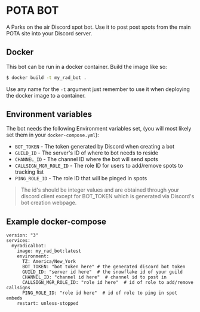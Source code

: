 # POTA BOT

A Parks on the air Discord spot bot. Use it to post post spots from the main
POTA site into your Discord server.

## Docker

This bot can be run in a docker container. Build the image like so:

```bash
$ docker build -t my_rad_bot . 
```

Use any name for the `-t` argument just remember to use it when deploying the 
docker image to a container.


## Environment variables

The bot needs the following Environment variables set, (you will most likely
set them in your `docker-compose.yml`):

* `BOT_TOKEN` - The token generated by Discord when creating a bot
* `GUILD_ID` - The server's ID of where to bot needs to reside
* `CHANNEL_ID` - The channel ID where the bot will send spots
* `CALLSIGN_MGR_ROLE_ID` - The role ID for users to add/remove spots to tracking list
* `PING_ROLE_ID` - The role ID that will be pinged in spots

> The id's should be integer values and are obtained through your discord client
> except for BOT_TOKEN which is generated via Discord's bot creation webpage.

## Example docker-compose

```docker
version: "3"
services:
  myradicalbot:
    image: my_rad_bot:latest
    environment:
      TZ: America/New_York
      BOT_TOKEN: "bot token here" # the generated discord bot token
      GUILD_ID: "server id here"  # the snowflake id of your guild
      CHANNEL_ID: "channel id here"  # channel id to post in
      CALLSIGN_MGR_ROLE_ID: "role id here"  # id of role to add/remove callsigns
      PING_ROLE_ID: "role id here"  # id of role to ping in spot embeds
    restart: unless-stopped
```